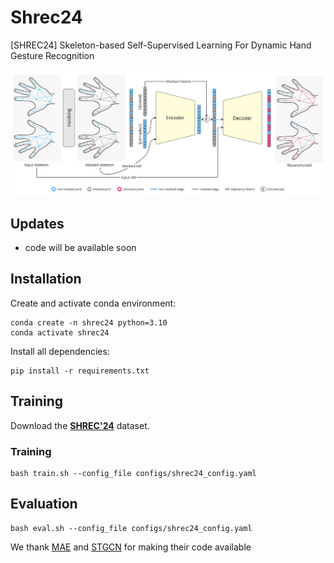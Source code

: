 # **Shrec24**
[SHREC24] Skeleton-based Self-Supervised Learning For Dynamic Hand Gesture Recognition

![hippo](images/mae_approach.jpg)

## **Updates**
- code will be available soon

## **Installation**
Create and activate conda environment:
```
conda create -n shrec24 python=3.10
conda activate shrec24
```

Install all dependencies:
```
pip install -r requirements.txt
```

## Training
Download the [**SHREC'24**](https://www.shrec.net/SHREC-2024-hand-motion/) dataset.

### Training

```
bash train.sh --config_file configs/shrec24_config.yaml
```

## Evaluation

```
bash eval.sh --config_file configs/shrec24_config.yaml
```

We thank [MAE](https://github.com/facebookresearch/mae) and [STGCN](https://github.com/yysijie/st-gcn) for making their code available
